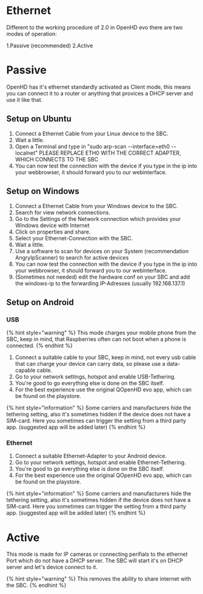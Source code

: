 # Ethernet

Different to the working procedure of 2.0 in OpenHD evo there are two modes of operation:

1.Passive (recommended)
2.Active

# Passive

OpenHD has it's ethernet standardly activated as Client mode, this means you can connect it to a router or anything that provices a DHCP server and use it like that.

## Setup on Ubuntu

1. Connect a Ethernet Cable from your Linux device to the SBC.
2. Wait a little.
3. Open a Terminal and type in "sudo arp-scan --interface=eth0 --localnet" PLEASE REPLACE ETH0 WITH THE CORRECT ADAPTER, WHICH CONNECTS TO THE SBC
4. You can now test the connection with the device if you type in the ip into your webbrowser, it should forward you to our webinterface.


## Setup on Windows

1. Connect a Ethernet Cable from your Windows device to the SBC.
2. Search for view network connections.
3. Go to the Settings of the Network connection which provides your Windows device with Internet
4. Click on properties and share.
5. Select your Ethernet-Connection with the SBC.
6. Wait a little.
7. Use a software to scan for devices on your System (recommendation AngryIpScanner) to search for active devices
8. You can now test the connection with the device if you type in the ip into your webbrowser, it should forward you to our webinterface.
9. (Sometimes not needed) edit the hardware.conf on your SBC and add the windows-ip to the forwarding IP-Adresses (usually 192.168.137.1)


## Setup on Android

### USB

{% hint style="warning" %}
This mode charges your mobile phone from the SBC, keep in mind, that Raspberries often can not boot when a phone is connected.
{% endhint %}

1. Connect a suitable cable to your SBC, keep in mind, not every usb cable that can charge your device can carry data, so please use a data-capable cable.
2. Go to your network settings, hotspot and enable USB-Tethering.
3. You're good to go everything else is done on the SBC itself.
4. For the best experience use the original QOpenHD evo app, which can be found on the playstore.

{% hint style="information" %}
Some carriers and manufacturers hide the tethering setting, also it's sometimes hidden if the device does not have a SIM-card. Here you sometimes can trigger the setting from a third party app. (suggested app will be added later)
{% endhint %}

### Ethernet

1. Connect a suitable Ethernet-Adapter to your Android device.
2. Go to your network settings, hotspot and enable Ethernet-Tethering.
3. You're good to go everything else is done on the SBC itself.
4. For the best experience use the original QOpenHD evo app, which can be found on the playstore.

{% hint style="information" %}
Some carriers and manufacturers hide the tethering setting, also it's sometimes hidden if the device does not have a SIM-card. Here you sometimes can trigger the setting from a third party app. (suggested app will be added later)
{% endhint %}

# Active

This mode is made for IP cameras or connecting perifials to the ethernet Port which do not have a DHCP server.
The SBC will start it's on DHCP server and let's device connect to it.

{% hint style="warning" %}
This removes the ability to share internet with the SBC.
{% endhint %}

